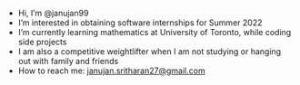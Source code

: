 - Hi, I’m @janujan99
- I’m interested in obtaining software internships for Summer 2022
- I’m currently learning mathematics at University of Toronto, while coding side projects
- I am also a competitive weightlifter when I am not studying or hanging out with family and friends
- How to reach me: janujan.sritharan27@gmail.com

<!---
janujan99/janujan99 is a ✨ special ✨ repository because its `README.md` (this file) appears on your GitHub profile.
You can click the Preview link to take a look at your changes.
--->
